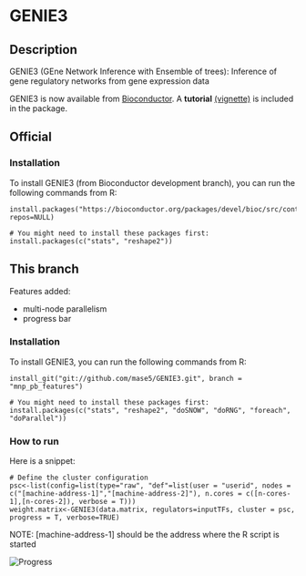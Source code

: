 # GENIE3

## Description
GENIE3 (GEne Network Inference with Ensemble of trees): Inference of gene regulatory networks from gene expression data

GENIE3 is now available from [Bioconductor](https://bioconductor.org/packages/devel/bioc/html/GENIE3.html). A **tutorial** [(vignette)](https://bioconductor.org/packages/devel/bioc/vignettes/GENIE3/inst/doc/GENIE3.html) is included in the package.

## Official

### Installation
To install GENIE3 (from Bioconductor development branch), you can run the following commands from R:
```
install.packages("https://bioconductor.org/packages/devel/bioc/src/contrib/GENIE3_0.99.7.tar.gz", repos=NULL)

# You might need to install these packages first:
install.packages(c("stats", "reshape2"))
```

## This branch

Features added:

* multi-node parallelism
* progress bar

### Installation
To install GENIE3, you can run the following commands from R:
```
install_git("git://github.com/mase5/GENIE3.git", branch = "mnp_pb_features")

# You might need to install these packages first:
install.packages(c("stats", "reshape2", "doSNOW", "doRNG", "foreach", "doParallel"))
```

### How to run

Here is a snippet:
```
# Define the cluster configuration
psc<-list(config=list(type="raw", "def"=list(user = "userid", nodes = c("[machine-address-1]","[machine-address-2]"), n.cores = c([n-cores-1],[n-cores-2]), verbose = T)))
weight.matrix<-GENIE3(data.matrix, regulators=inputTFs, cluster = psc, progress = T, verbose=TRUE)
```
NOTE: [machine-address-1] should be the address where the R script is started

![Progress](https://github.com/mase5/GENIE3/tree/mnp_pb_features/images/progress.gif)


